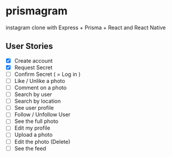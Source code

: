 # prismagram
instagram clone with Express + Prisma + React and React Native

## User Stories

- [x] Create account
- [x] Request Secret
- [ ] Confirm Secret ( = Log in )
- [ ] Like / Unlike a photo
- [ ] Comment on a photo
- [ ] Search by user
- [ ] Search by location
- [ ] See user profile
- [ ] Follow / Unfollow User
- [ ] See the full photo
- [ ] Edit my profile
- [ ] Upload a photo
- [ ] Edit the photo (Delete)
- [ ] See the feed
